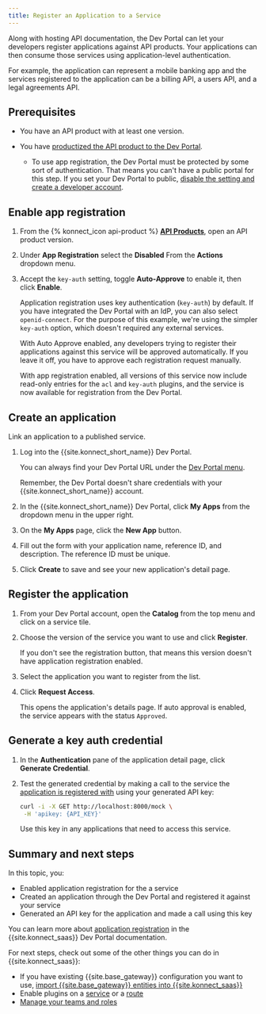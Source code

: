 ```yaml
---
title: Register an Application to a Service
---
```


Along with hosting API documentation, the Dev Portal can let your developers
register applications against API products. Your applications can then
consume those services using application-level authentication.

For example, the application can represent a mobile banking app and the
services registered to the application can be a billing API, a users API, and a
legal agreements API.

## Prerequisites

* You have an API product with at least one version.

* You have [productized the API product to the Dev Portal](/konnect/getting-started/publish-service/).

  * To use app registration, the Dev Portal must be protected by
  some sort of authentication. That means you can't have a public portal for this step.
  If you set your Dev Portal to public, [disable the setting and create a developer account](/konnect/getting-started/publish-service/).

## Enable app registration

1. From the {% konnect_icon api-product %} [**API Products**](https://cloud.konghq.com/api-products/),
open an API product version.

1. Under **App Registration** select the **Disabled** From the **Actions** dropdown menu.

1. Accept the `key-auth` setting, toggle **Auto-Approve** to enable it,
 then click **Enable**.

    Application registration uses key authentication (`key-auth`) by default.
    If you have integrated the Dev Portal with an IdP, you can also select
    `openid-connect`. For the purpose of this example, we're using the simpler
    `key-auth` option, which doesn't required any external services.

    With Auto Approve enabled, any developers trying to register their applications
    against this service will be approved automatically. If you leave it off,
    you have to approve each registration request manually.

    With app registration enabled, all versions of this service now include
    read-only entries for the `acl` and `key-auth` plugins, and the service is now
    available for registration from the Dev Portal.

## Create an application

Link an application to a published service.

1. Log into the {{site.konnect_short_name}} Dev Portal.

    You can always find your Dev Portal URL under the [Dev Portal menu](https://cloud.konghq.com/portal).

    Remember, the Dev Portal doesn't share credentials with your {{site.konnect_short_name}}
    account.

1. In the {{site.konnect_short_name}} Dev Portal, click **My Apps** from the
dropdown menu in the upper right.

1. On the **My Apps** page, click the **New App** button.

1. Fill out the form with your application name,
reference ID, and description. The reference ID must be unique.

1. Click **Create** to save and see your new application's detail page.

## Register the application

1. From your Dev Portal account, open the **Catalog** from the top menu and click on a service tile.

1. Choose the version of the service you want to use and click **Register**.

    If you don't see the registration button, that means this version doesn't
    have application registration enabled.

1. Select the application you want to register from the list.

1. Click **Request Access**.

    This opens the application's details page. If auto approval is enabled,
    the service appears with the status `Approved`.

## Generate a key auth credential

1. In the **Authentication** pane of the application detail page, click **Generate Credential**.

1. Test the generated credential by making a call to the service the
   [application is registered with](/konnect/dev-portal/applications/dev-reg-app-service/)
   using your generated API key:

   ```sh
   curl -i -X GET http://localhost:8000/mock \
    -H 'apikey: {API_KEY}'
   ```

   Use this key in any applications that need to access this service.

## Summary and next steps

In this topic, you:
* Enabled application registration for the a service
* Created an application through the Dev Portal and registered it against your service
* Generated an API key for the application and made a call using this key

You can learn more about [application registration](/konnect/dev-portal/applications/enable-app-reg/) 
in the {{site.konnect_saas}} Dev Portal documentation.

For next steps, check out some of the other things you can do in
{{site.konnect_saas}}:

* If you have existing {{site.base_gateway}} configuration you want to use,
[import {{site.base_gateway}} entities into {{site.konnect_saas}}](/konnect/getting-started/import)
* Enable plugins on a [service](/konnect/servicehub/enable-service-plugin/) or a
[route](/konnect/servicehub/enable-route-plugin/)
* [Manage your teams and roles](/konnect/org-management/teams-and-roles/)
